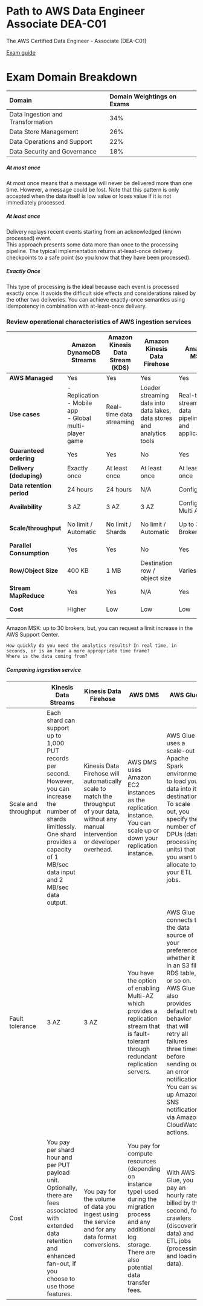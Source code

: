# Path to AWS Data Engineer Associate DEA-C01
The AWS Certified Data Engineer - Associate (DEA-C01)


[Exam guide](https://d1.awsstatic.com/training-and-certification/docs-data-engineer-associate/AWS-Certified-Data-Engineer-Associate_Exam-Guide.pdf)

# Exam Domain Breakdown
| Domain | Domain Weightings on Exams |
| :- | :- |
| Data Ingestion and Transformation | 34% |
| Data Store Management | 26% |
| Data Operations and Support | 22% |
| Data Security and Governance | 18% |


##### At most once
At most once means that a message will never be delivered more than one time. However, a message could be lost. Note that this pattern is only accepted when the data itself is low value or loses value if it is not immediately processed.

##### At least once
Delivery replays recent events starting from an acknowledged (known processed) event.  
This approach presents some data more than once to the processing pipeline. The typical implementation returns at-least-once delivery checkpoints to a safe point (so you know that they have been processed).

##### Exactly Once
This type of processing is the ideal because each event is processed exactly once. It avoids the difficult side effects and considerations raised by the other two deliveries. You can achieve exactly-once semantics using idempotency in combination with at-least-once delivery.



### Review operational characteristics of AWS ingestion services

|                                | Amazon DynamoDB Streams | Amazon Kinesis Data Stream (KDS) | Amazon Kinesis Data Firehose | Amazon MSK | Apache Kafka (on EC2) | Amazon SQS Standard | Amazon SQS FIFO |
|-------------------------------|--------------------------|-----------------------------------|-------------------------------|------------|------------------------|----------------------|------------------|
| **AWS Managed**               | Yes                      | Yes                               | Yes                           | Yes        | No                     | Yes                  | Yes              |
| **Use cases**                 | - Replication<br>- Mobile app<br>- Global multi-player game | Real-time data streaming       | Loader streaming data into data lakes, data stores and analytics tools | Real-time streaming data pipelines and applications | Real-time streaming data pipelines and applications | Queue               | Queue             |
| **Guaranteed ordering**       | Yes                      | Yes                               | No                            | Yes        | Yes                    | No                   | Yes              |
| **Delivery (deduping)**       | Exactly once             | At least once                     | At least once                 | At least once | At least once       | At least once        | Exactly once     |
| **Data retention period**     | 24 hours                 | 24 hours                          | N/A                           | Configurable | Configurable         | 14 days              | 14 days          |
| **Availability**              | 3 AZ                     | 3 AZ                              | 3 AZ                          | Configurable Multi AZ | Configurable Multi AZ | 3 AZ       |      3 AZ        |
| **Scale/throughput**          | No limit / Automatic     | No limit / Shards                 | No limit / Automatic          | Up to 30 / Brokers | No limit / Nodes     | No limit / Automatic | 300 TPS / Queue  |
| **Parallel Consumption**      | Yes                      | Yes                               | No                            | Yes        | Yes                    | No                   | No               |
| **Row/Object Size**           | 400 KB                   | 1 MB                              | Destination row / object size | Varies     | Varies                 | 256 KB               | 256 KB           |
| **Stream MapReduce**          | Yes                      | Yes                               | N/A                           | Yes        | Yes                    | N/A                  | N/A              |
| **Cost**                      | Higher                   | Low                               | Low                           | Low        | Low (+Admin)           | Low-Medium           | Low-Medium       |



Amazon MSK: up to 30 brokers, but, you can request a limit increase in the AWS Support Center.

    How quickly do you need the analytics results? In real time, in seconds, or is an hour a more appropriate time frame?
    Where is the data coming from?

##### Comparing ingestion service

<table>
<thead><tr><th></th><th>Kinesis Data Streams</th><th>Kinesis Data Firehose</th><th>AWS DMS</th><th>AWS Glue</th></tr></thead><tbody>
 <tr><td>Scale and throughput</td><td>Each shard can support up to 1,000 PUT records per second. However, you can increase the number of shards limitlessly. One shard provides a capacity of 1 MB/sec data input and 2 MB/sec data output.</td><td>Kinesis Data Firehose will automatically scale to match the throughput of your data, without any manual intervention or developer overhead.</td><td>AWS DMS uses Amazon EC2 instances as the replication instance. You can scale up or down your replication instance.</td><td>AWS Glue uses a scale-out Apache Spark environment to load your data into its destination. To scale out, you specify the number of DPUs (data processing units) that you want to allocate to your ETL jobs.</td></tr>
 <tr><td>Fault tolerance</td><td>3 AZ</td><td>3 AZ</td><td>You have the option of enabling Multi-AZ which provides a replication stream that is fault-tolerant through redundant replication servers.</td><td>AWS Glue connects to the data source of your preference, whether it is in an S3 file, RDS table, or so on. AWS Glue also provides default retry behavior that will retry all failures three times before sending out an error notification. You can set up Amazon SNS notifications via Amazon CloudWatch actions.</td></tr>
 <tr><td>Cost</td><td>You pay per shard hour and per PUT payload unit. Optionally, there are fees associated with extended data retention and enhanced fan-out, if you choose to use those features.</td><td>You pay for the volume of data you ingest using the service and for any data format conversions.</td><td>You pay for compute resources (depending on instance type) used during the migration process and any additional log storage. There are also potential data transfer fees.</td><td>With AWS Glue, you pay an hourly rate, billed by the second, for crawlers (discovering data) and ETL jobs (processing and loading data).</td></tr>
</tbody></table>
